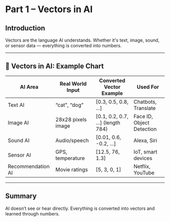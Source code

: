 # Part 1 – Vectors in AI

## Introduction
Vectors are the language AI understands. Whether it's text, image, sound, or sensor data — everything is converted into numbers.

---

## 📘 Vectors in AI: Example Chart

| AI Area         | Real World Input         | Converted Vector Example          | Used For                    |
|-----------------|--------------------------|-----------------------------------|-----------------------------|
| Text AI         | “cat”, “dog”             | [0.3, 0.5, 0.8, ...]              | Chatbots, Translate         |
| Image AI        | 28x28 pixels image       | [0.1, 0.2, 0.7, ...] (length 784) | Face ID, Object Detection   |
| Sound AI        | Audio/speech             | [0.01, 0.6, -0.2, ...]            | Alexa, Siri                 |
| Sensor AI       | GPS, temperature         | [12.5, 76, 1.3]                   | IoT, smart devices          |
| Recommendation AI | Movie ratings          | [5, 3, 0, 1]                      | Netflix, YouTube            |

---

## Summary
AI doesn’t see or hear directly. Everything is converted into vectors and learned through numbers.
